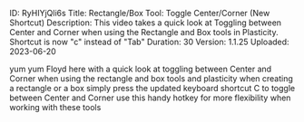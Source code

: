 ID: RyHIYjQli6s
Title: Rectangle/Box Tool: Toggle Center/Corner (New Shortcut)
Description: This video takes a quick look at Toggling between Center and Corner when using the Rectangle and Box tools in Plasticity. Shortcut is now "c" instead of "Tab"
Duration: 30
Version: 1.1.25
Uploaded: 2023-06-20

yum yum Floyd here with a quick look at
toggling between Center and Corner when
using the rectangle and box tools and
plasticity when creating a rectangle or
a box simply press the updated keyboard
shortcut C to toggle between Center and
Corner use this handy hotkey for more
flexibility when working with these
tools